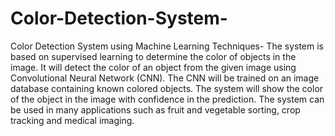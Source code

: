 # Color-Detection-System-
Color Detection System using Machine Learning Techniques- 
The system is based on supervised learning to determine the color of objects in the image. It will detect the color of an object from 
the given image using Convolutional Neural Network (CNN). The CNN will be trained on an image database containing known colored objects. 
The system will show the color of the object in the image with confidence in the prediction. The system can be used in many applications 
such as fruit and vegetable sorting, crop tracking and medical imaging.
